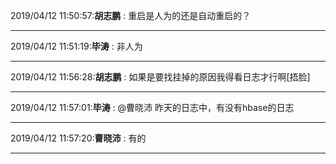 2019/04/12 11:50:57:**胡志鹏** : 重启是人为的还是自动重启的？
*************************************************************************************
2019/04/12 11:51:19:**毕涛** : 非人为
*************************************************************************************
2019/04/12 11:56:28:**胡志鹏** : 如果是要找挂掉的原因我得看日志才行啊[捂脸]
*************************************************************************************
2019/04/12 11:57:01:**毕涛** : @曹晓沛 昨天的日志中，有没有hbase的日志
*************************************************************************************
2019/04/12 11:57:20:**曹晓沛** : 有的
*************************************************************************************
